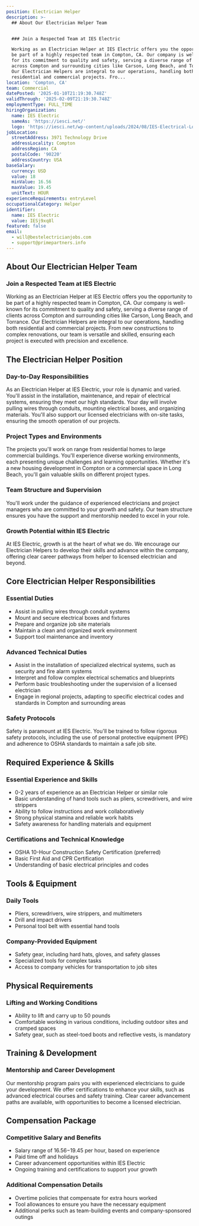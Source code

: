 ```yaml
---
position: Electrician Helper
description: >-
  ## About Our Electrician Helper Team


  ### Join a Respected Team at IES Electric

  Working as an Electrician Helper at IES Electric offers you the opportunity to
  be part of a highly respected team in Compton, CA. Our company is well-known
  for its commitment to quality and safety, serving a diverse range of clients
  across Compton and surrounding cities like Carson, Long Beach, and Torrance.
  Our Electrician Helpers are integral to our operations, handling both
  residential and commercial projects. Fro...
location: 'Compton, CA'
team: Commercial
datePosted: '2025-01-10T21:19:30.748Z'
validThrough: '2025-02-09T21:19:30.748Z'
employmentType: FULL_TIME
hiringOrganization:
  name: IES Electric
  sameAs: 'https://iesci.net/'
  logo: 'https://iesci.net/wp-content/uploads/2024/08/IES-Electrical-Logo-color.png'
jobLocation:
  streetAddress: 3971 Technology Drive
  addressLocality: Compton
  addressRegion: CA
  postalCode: '90220'
  addressCountry: USA
baseSalary:
  currency: USD
  value: 18
  minValue: 16.56
  maxValue: 19.45
  unitText: HOUR
experienceRequirements: entryLevel
occupationalCategory: Helper
identifier:
  name: IES Electric
  value: IESj9xq8l
featured: false
email:
  - will@bestelectricianjobs.com
  - support@primepartners.info
---
```




## About Our Electrician Helper Team

### Join a Respected Team at IES Electric
Working as an Electrician Helper at IES Electric offers you the opportunity to be part of a highly respected team in Compton, CA. Our company is well-known for its commitment to quality and safety, serving a diverse range of clients across Compton and surrounding cities like Carson, Long Beach, and Torrance. Our Electrician Helpers are integral to our operations, handling both residential and commercial projects. From new constructions to complex renovations, our team is versatile and skilled, ensuring each project is executed with precision and excellence.

## The Electrician Helper Position

### Day-to-Day Responsibilities
As an Electrician Helper at IES Electric, your role is dynamic and varied. You'll assist in the installation, maintenance, and repair of electrical systems, ensuring they meet our high standards. Your day will involve pulling wires through conduits, mounting electrical boxes, and organizing materials. You'll also support our licensed electricians with on-site tasks, ensuring the smooth operation of our projects.

### Project Types and Environments
The projects you'll work on range from residential homes to large commercial buildings. You'll experience diverse working environments, each presenting unique challenges and learning opportunities. Whether it's a new housing development in Compton or a commercial space in Long Beach, you'll gain valuable skills on different project types.

### Team Structure and Supervision
You'll work under the guidance of experienced electricians and project managers who are committed to your growth and safety. Our team structure ensures you have the support and mentorship needed to excel in your role.

### Growth Potential within IES Electric
At IES Electric, growth is at the heart of what we do. We encourage our Electrician Helpers to develop their skills and advance within the company, offering clear career pathways from helper to licensed electrician and beyond.

## Core Electrician Helper Responsibilities

### Essential Duties
- Assist in pulling wires through conduit systems
- Mount and secure electrical boxes and fixtures
- Prepare and organize job site materials
- Maintain a clean and organized work environment
- Support tool maintenance and inventory

### Advanced Technical Duties
- Assist in the installation of specialized electrical systems, such as security and fire alarm systems
- Interpret and follow complex electrical schematics and blueprints
- Perform basic troubleshooting under the supervision of a licensed electrician
- Engage in regional projects, adapting to specific electrical codes and standards in Compton and surrounding areas

### Safety Protocols
Safety is paramount at IES Electric. You'll be trained to follow rigorous safety protocols, including the use of personal protective equipment (PPE) and adherence to OSHA standards to maintain a safe job site.

## Required Experience & Skills

### Essential Experience and Skills
- 0-2 years of experience as an Electrician Helper or similar role
- Basic understanding of hand tools such as pliers, screwdrivers, and wire strippers
- Ability to follow instructions and work collaboratively
- Strong physical stamina and reliable work habits
- Safety awareness for handling materials and equipment

### Certifications and Technical Knowledge
- OSHA 10-Hour Construction Safety Certification (preferred)
- Basic First Aid and CPR Certification
- Understanding of basic electrical principles and codes

## Tools & Equipment

### Daily Tools
- Pliers, screwdrivers, wire strippers, and multimeters
- Drill and impact drivers
- Personal tool belt with essential hand tools

### Company-Provided Equipment
- Safety gear, including hard hats, gloves, and safety glasses
- Specialized tools for complex tasks
- Access to company vehicles for transportation to job sites

## Physical Requirements

### Lifting and Working Conditions
- Ability to lift and carry up to 50 pounds
- Comfortable working in various conditions, including outdoor sites and cramped spaces
- Safety gear, such as steel-toed boots and reflective vests, is mandatory

## Training & Development

### Mentorship and Career Development
Our mentorship program pairs you with experienced electricians to guide your development. We offer certifications to enhance your skills, such as advanced electrical courses and safety training. Clear career advancement paths are available, with opportunities to become a licensed electrician.

## Compensation Package

### Competitive Salary and Benefits
- Salary range of $16.56-$19.45 per hour, based on experience
- Paid time off and holidays
- Career advancement opportunities within IES Electric
- Ongoing training and certifications to support your growth

### Additional Compensation Details
- Overtime policies that compensate for extra hours worked
- Tool allowances to ensure you have the necessary equipment
- Additional perks such as team-building events and company-sponsored outings